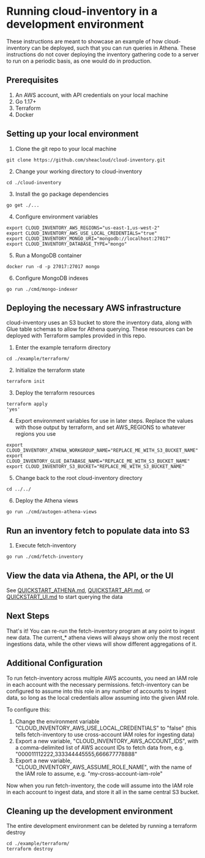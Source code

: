 # Running cloud-inventory in a development environment

These instructions are meant to showcase an example of how cloud-inventory can be deployed, such that you can run queries in Athena. These instructions do not cover deploying the inventory gathering code to a server to run on a periodic basis, as one would do in production.

## Prerequisites

1. An AWS account, with API credentials on your local machine
2. Go 1.17+
3. Terraform
4. Docker

## Setting up your local environment

1. Clone the git repo to your local machine

```
git clone https://github.com/sheacloud/cloud-inventory.git
```

2. Change your working directory to cloud-inventory

```
cd ./cloud-inventory
```

3. Install the go package dependencies

```
go get ./...
```
4. Configure environment variables
```
export CLOUD_INVENTORY_AWS_REGIONS="us-east-1,us-west-2"
export CLOUD_INVENTORY_AWS_USE_LOCAL_CREDENTIALS="true"
export CLOUD_INVENTORY_MONGO_URI="mongodb://localhost:27017"
export CLOUD_INVENTORY_DATABASE_TYPE="mongo"
```
5. Run a MongoDB container
```
docker run -d -p 27017:27017 mongo
```
6. Configure MongoDB indexes
```
go run ./cmd/mongo-indexer
```

## Deploying the necessary AWS infrastructure

cloud-inventory uses an S3 bucket to store the inventory data, along with Glue table schemas to allow for Athena querying. These resources can be deployed with Terraform samples provided in this repo.

1. Enter the example terraform directory
```
cd ./example/terraform/
```
2. Initialize the terraform state
```
terraform init
```
3. Deploy the terraform resources
```
terraform apply
'yes'
```
4. Export environment variables for use in later steps. Replace the values with those output by terraform, and set AWS_REGIONS to whatever regions you use
```
export CLOUD_INVENTORY_ATHENA_WORKGROUP_NAME="REPLACE_ME_WITH_S3_BUCKET_NAME"
export CLOUD_INVENTORY_GLUE_DATABASE_NAME="REPLACE_ME_WITH_S3_BUCKET_NAME"
export CLOUD_INVENTORY_S3_BUCKET="REPLACE_ME_WITH_S3_BUCKET_NAME"
```
5. Change back to the root cloud-inventory directory
```
cd ../../
```
6. Deploy the Athena views
```
go run ./cmd/autogen-athena-views
```

## Run an inventory fetch to populate data into S3

1. Execute fetch-inventory
```
go run ./cmd/fetch-inventory
```

## View the data via Athena, the API, or the UI

See [QUICKSTART_ATHENA.md](QUICKSTART_ATHENA.md), [QUICKSTART_API.md](QUICKSTART_API.md), or [QUICKSTART_UI.md](QUICKSTART_UI.md) to start querying the data

## Next Steps

That's it! You can re-run the fetch-inventory program at any point to ingest new data. The current_* athena views will always show only the most recent ingestions data, while the other views will show different aggregations of it.

## Additional Configuration

To run fetch-inventory across multiple AWS accounts, you need an IAM role in each account with the necessary permissions. fetch-inventory can be configured to assume into this role in any number of accounts to ingest data, so long as the local credentials allow assuming into the given IAM role.

To configure this:
1. Change the environment variable "CLOUD_INVENTORY_AWS_USE_LOCAL_CREDENTIALS" to "false" (this tells fetch-inventory to use cross-account IAM roles for ingesting data)
2. Export a new variable, "CLOUD_INVENTORY_AWS_ACCOUNT_IDS", with a comma-delimited list of AWS account IDs to fetch data from, e.g. "000011112222,333344445555,666677778888"
3. Export a new variable, "CLOUD_INVENTORY_AWS_ASSUME_ROLE_NAME", with the name of the IAM role to assume, e.g. "my-cross-account-iam-role"

Now when you run fetch-inventory, the code will assume into the IAM role in each account to ingest data, and store it all in the same central S3 bucket.

## Cleaning up the development environment

The entire development environment can be deleted by running a terraform destroy
```
cd ./example/terraform/
terraform destroy
```